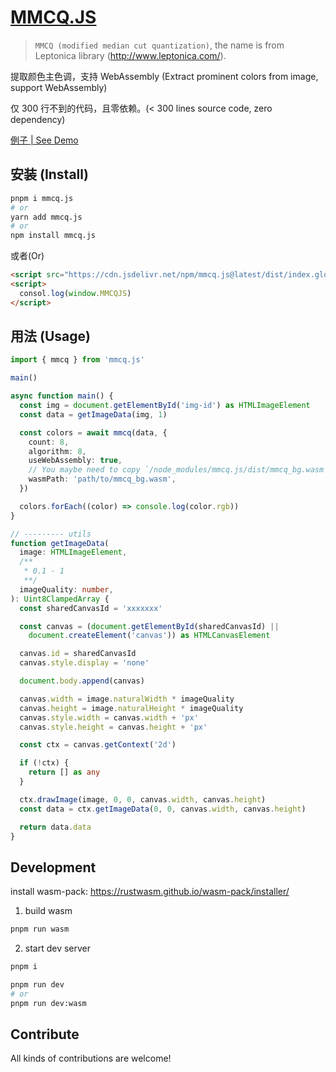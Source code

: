 # [MMCQ.JS][mmcq]

> `MMCQ (modified median cut quantization)`, the name is from Leptonica library (http://www.leptonica.com/).

提取颜色主色调，支持 WebAssembly (Extract prominent colors from image, support WebAssembly)

仅 300 行不到的代码，且零依赖。(< 300 lines source code, zero dependency)

[例子 | See Demo](https://0x-jerry.github.io/mmcq.js)

## 安装 (Install)

```sh
pnpm i mmcq.js
# or
yarn add mmcq.js
# or
npm install mmcq.js
```

或者(Or)

```html
<script src="https://cdn.jsdelivr.net/npm/mmcq.js@latest/dist/index.global.js"></script>
<script>
  consol.log(window.MMCQJS)
</script>
```

## 用法 (Usage)

```ts
import { mmcq } from 'mmcq.js'

main()

async function main() {
  const img = document.getElementById('img-id') as HTMLImageElement
  const data = getImageData(img, 1)

  const colors = await mmcq(data, {
    count: 8,
    algorithm: 8,
    useWebAssembly: true,
    // You maybe need to copy `/node_modules/mmcq.js/dist/mmcq_bg.wasm` to somewhere.
    wasmPath: 'path/to/mmcq_bg.wasm',
  })

  colors.forEach((color) => console.log(color.rgb))
}

// --------- utils
function getImageData(
  image: HTMLImageElement,
  /**
   * 0.1 - 1
   **/
  imageQuality: number,
): Uint8ClampedArray {
  const sharedCanvasId = 'xxxxxxx'

  const canvas = (document.getElementById(sharedCanvasId) ||
    document.createElement('canvas')) as HTMLCanvasElement

  canvas.id = sharedCanvasId
  canvas.style.display = 'none'

  document.body.append(canvas)

  canvas.width = image.naturalWidth * imageQuality
  canvas.height = image.naturalHeight * imageQuality
  canvas.style.width = canvas.width + 'px'
  canvas.style.height = canvas.height + 'px'

  const ctx = canvas.getContext('2d')

  if (!ctx) {
    return [] as any
  }

  ctx.drawImage(image, 0, 0, canvas.width, canvas.height)
  const data = ctx.getImageData(0, 0, canvas.width, canvas.height)

  return data.data
}
```

## Development

install wasm-pack: https://rustwasm.github.io/wasm-pack/installer/

1. build wasm

```sh
pnpm run wasm
```

2. start dev server

```sh
pnpm i

pnpm run dev
# or
pnpm run dev:wasm
```

[mmcq]: https://www.wikiwand.com/en/Median_cut

## Contribute

All kinds of contributions are welcome!
